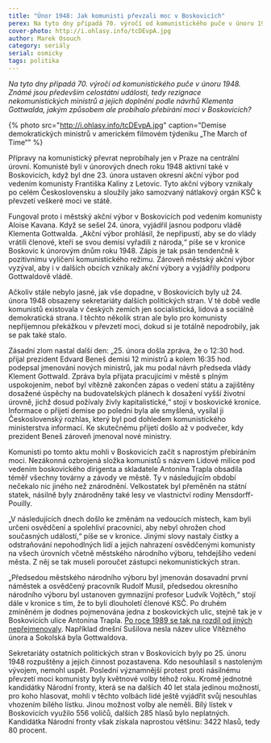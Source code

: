 ```yaml
---
title: "Únor 1948: Jak komunisti převzali moc v Boskovicích"
perex: Na tyto dny připadá 70. výročí od komunistického puče v únoru 1948. Známé jsou především celostátní události, jakým způsobem ale probíhalo přebírání moci v Boskovicích?
cover-photo: http://i.ohlasy.info/tcDEvpA.jpg
author: Marek Osouch
category: seriály
serial: osmicky
tags: politika
---
```


*Na tyto dny připadá 70. výročí od komunistického puče v únoru 1948. Známé jsou především celostátní události, tedy rezignace nekomunistických ministrů a jejich doplnění podle návrhů Klementa Gottwalda, jakým způsobem ale probíhalo přebírání moci v Boskovicích?*

{% photo src="http://i.ohlasy.info/tcDEvpA.jpg" caption="Demise demokratických ministrů v americkém filmovém týdeníku „The March of Time“" %}

Přípravy na komunistický převrat neprobíhaly jen v Praze na centrální úrovni. Komunisté byli v únorových dnech roku 1948 aktivní také v Boskovicích, když byl dne 23. února ustaven okresní akční výbor pod vedením komunisty Františka Kaliny z Letovic. Tyto akční výbory vznikaly po celém Československu a sloužily jako samozvaný nátlakový orgán KSČ k převzetí veškeré moci ve státě.

Fungoval proto i městský akční výbor v Boskovicích pod vedením komunisty Aloise Kavana. Když se sešel 24. února, vyjádřil jasnou podporu vládě Klementa Gottwalda. „Akční výbor prohlásil, že nepřipustí, aby se do vlády vrátili členové, kteří se svou demisí vyřadili z národa,“ píše se v kronice Boskovic k únorovým dnům roku 1948. Zápis je tak psán tendenčně k pozitivnímu vylíčení komunistického režimu. Zároveň městský akční výbor vyzýval, aby i v dalších obcích vznikaly akční výbory a vyjádřily podporu Gottwaldově vládě.

Ačkoliv stále nebylo jasné, jak vše dopadne, v Boskovicích byly už 24. února 1948 obsazeny sekretariáty dalších politických stran. V té době vedle komunistů existovala v českých zemích jen socialistická, lidová a sociálně demokratická strana. I těchto několik stran ale bylo pro komunisty nepříjemnou překážkou v převzetí moci, dokud si je totálně nepodrobily, jak se pak také stalo.

Zásadní zlom nastal další den: „25. února došla zpráva, že o 12:30 hod. přijal prezident Edvard Beneš demisi 12 ministrů a kolem 16:35 hod. podepsal jmenování nových ministrů, jak mu podal návrh předseda vlády Klement Gottwald. Zpráva byla přijata pracujícími v městě s plným uspokojením, neboť byl vítězně zakončen zápas o vedení státu a zajištěny dosažené úspěchy na budovatelských plánech k dosažení vyšší životní úrovně, jichž dosud požívaly živly kapitalistické,“ stojí v boskovické kronice. Informace o přijetí demise po poledni byla ale smyšlená, vysílal ji Československý rozhlas, který byl pod dohledem komunistického ministerstva informací. Ke skutečnému přijetí došlo až v podvečer, kdy prezident Beneš zároveň jmenoval nové ministry.

Komunisti po tomto aktu mohli v Boskovicích začít s naprostým přebíráním moci. Nezákonná ozbrojená složka komunistů s názvem Lidové milice pod vedením boskovického dirigenta a skladatele Antonína Trapla obsadila téměř všechny továrny a závody ve městě. Ty v následujícím období nečekalo nic jiného než znárodnění. Velkostatek byl přeměněn na státní statek, násilně byly znárodněny také lesy ve vlastnictví rodiny Mensdorff-Pouilly.

„V následujících dnech došlo ke změnám na vedoucích místech, kam byli určeni osvědčení a spolehliví pracovníci, aby nebyl ohrožen chod současných událostí,“ píše se v kronice. Jinými slovy nastaly čistky a odstraňování nepohodlných lidí a jejich nahrazení osvědčenými komunisty na všech úrovních včetně městského národního výboru, tehdejšího vedení města. Z něj se tak museli poroučet zástupci nekomunistických stran. 

„Předsedou městského národního výboru byl jmenován dosavadní první náměstek a osvědčený pracovník Rudolf Musil, předsedou okresního národního výboru byl ustanoven gymnazijní profesor Ludvík Vojtěch,“ stojí dále v kronice s tím, že to byli dlouholetí členové KSČ. Po druhém zmíněném je dodnes pojmenována jedna z boskovických ulic, stejně tak je v Boskovicích ulice Antonína Trapla. [Po roce 1989 se tak na rozdíl od jiných nepřejmenovaly](http://www.ohlasy.info/clanky/2015/11/nazvy-ulic.html). Například dnešní Sušilova nesla název ulice Vítězného února a Sokolská byla Gottwaldova.

Sekretariáty ostatních politických stran v Boskovicích byly po 25. únoru 1948 rozpuštěny a jejich činnost pozastavena. Kdo nesouhlasil s nastoleným vývojem, nemohl uspět. Poslední významnější protest proti násilnému převzetí moci komunisty byly květnové volby téhož roku. Kromě jednotné kandidátky Národní fronty, která se na dalších 40 let stala jedinou možností, pro koho hlasovat, mohli v těchto volbách lidé ještě vyjádřit svůj nesouhlas vhozením bílého lístku. Jinou možnost volby ale neměli. Bílý lístek v Boskovicích využilo 556 voličů, dalších 285 hlasů bylo neplatných. Kandidátka Národní fronty však získala naprostou většinu: 3422 hlasů, tedy 80 procent.